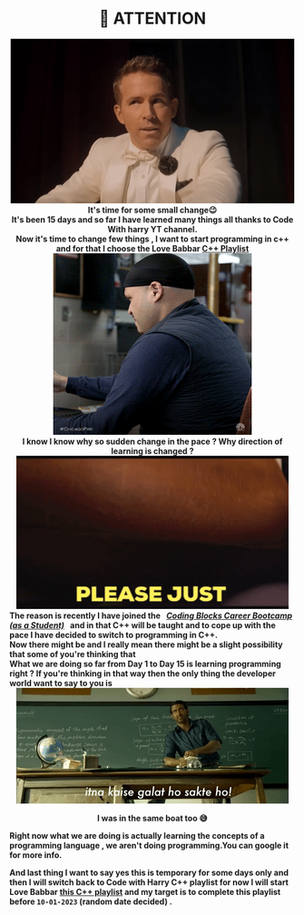 <h1 align="center" > 📢 ATTENTION </h1>

<div align="center">
<img alt ="wink face gif" src="/media/gifs/Twist.gif">
</div>
<div align="center"> 
    <b>It's time for some small change😉<br>
It's been 15 days and so far I have learned many things all thanks to Code With harry YT channel.<br>
Now it's time to change few things , I want to start programming in c++ and for that I choose the Love Babbar 
<a href="https://www.youtube.com/playlist?list=PLDzeHZWIZsToJ9zSl4-5BfOBzAR0fm--f">C++ Playlist</a>
</div>

<div align="center">
<img alt ="What expression gif" src="/media/gifs/what2.gif" width="350" height="320">
</div>

<div align="center">
I know I know why so sudden change in the pace ? Why direction of learning is changed ? <br>

<img alt ="Let me explain gif" src="/media/gifs/explain.gif" >
 </div>
    The reason is recently I have joined the&ensp;  <i><ins>Coding Blocks Career Bootcamp (as a Student)</ins></i>&ensp;   and in that C++ will be taught and to cope up with the pace I have decided to switch to programming in C++.<br>
Now there might be and I really mean there might be a slight possibility that some of you're thinking that <br>
What we are doing so far from Day 1 to Day 15 is learning programming right ? If you're thinking in that way then the only thing the developer world want to say to you is <br>

        
<div align="center">
    
    
  <img alt ="How can be you so wrong" src="/media/gifs/Hrithik.gif">
  
  I was in the same boat too 😅<br>
</div>
  
  Right now what we are doing is actually learning the concepts of a programming language , we aren't doing programming.You can google it for more info.<br>
  
  And last thing I want to say yes this is temporary for some days only and then I will switch back to Code with Harry C++ playlist for now I will start Love Babbar 
  [this C++ playlist](https://www.youtube.com/playlist?list=PLDzeHZWIZsToJ9zSl4-5BfOBzAR0fm--f) and 
   my target is to complete this playlist before `10-01-2023` (random date decided) .</b>
